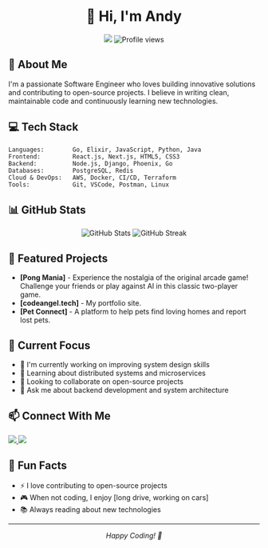 <div align="center">
  <h1>👋 Hi, I'm Andy</h1>
  <p>
    <img src="https://img.shields.io/badge/-Software%20Engineer-333333?style=flat&logo=computer" />
    <img src="https://komarev.com/ghpvc/?username=andy4747&label=Profile%20views&color=0e75b6&style=flat" alt="Profile views" />
  </p>
</div>

## 🚀 About Me

I'm a passionate Software Engineer who loves building innovative solutions and contributing to open-source projects. I believe in writing clean, maintainable code and continuously learning new technologies.

## 💻 Tech Stack

```text
Languages:        Go, Elixir, JavaScript, Python, Java
Frontend:         React.js, Next.js, HTML5, CSS3
Backend:          Node.js, Django, Phoenix, Go
Databases:        PostgreSQL, Redis
Cloud & DevOps:   AWS, Docker, CI/CD, Terraform
Tools:            Git, VSCode, Postman, Linux
```

## 📊 GitHub Stats

<div align="center">
  <img src="https://github-readme-stats.vercel.app/api?username=andy4747&show_icons=true&theme=dark" alt="GitHub Stats" />
  <img src="https://github-readme-streak-stats.herokuapp.com/?user=andy4747&theme=dark" alt="GitHub Streak" />
</div>

## 🌟 Featured Projects

- **[Pong Mania]** - Experience the nostalgia of the original arcade game! Challenge your friends or play against AI in this classic two-player game.
- **[codeangel.tech]** - My portfolio site.
- **[Pet Connect]** - A platform to help pets find loving homes and report lost pets.

## 🎯 Current Focus

- 🔭 I'm currently working on improving system design skills
- 🌱 Learning about distributed systems and microservices
- 👯 Looking to collaborate on open-source projects
- 💬 Ask me about backend development and system architecture

## 📫 Connect With Me

<p>
  <a href="https://linkedin.com/in/angeldhakal">
    <img src="https://img.shields.io/badge/LinkedIn-0077B5?style=for-the-badge&logo=linkedin&logoColor=white" />
  </a>
  <a href="https://x.com/andy__65">
    <img src="https://img.shields.io/badge/andy__65-000?style=for-the-badge&logo=x&logoColor=white" />
  </a>
</p>

## 📌 Fun Facts

- ⚡ I love contributing to open-source projects
- 🎮 When not coding, I enjoy [long drive, working on cars]
- 📚 Always reading about new technologies

---

<div align="center">
  <i>Happy Coding! 🚀</i>
</div>
